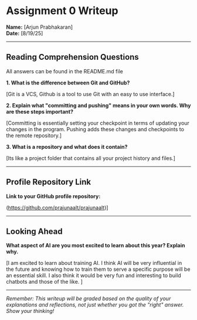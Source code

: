 # Assignment 0 Writeup

**Name:** [Arjun Prabhakaran]  
**Date:** [8/19/25]

---

## Reading Comprehension Questions
All answers can be found in the README.md file

**1. What is the difference between Git and GitHub?**

[Git is a VCS, Github is a tool to use Git with an easy to use interface.]

**2. Explain what "committing and pushing" means in your own words. Why are these steps important?**

[Committing is essentially setting your checkpoint in terms of updating your changes in the program. Pushing adds these changes and checkpoints to the remote repository.]

**3. What is a repository and what does it contain?**

[Its like a project folder that contains all your project history and files.]

---

## Profile Repository Link

**Link to your GitHub profile repository:** 

(https://github.com/prajunaalt/prajunaalt)]

---

## Looking Ahead

**What aspect of AI are you most excited to learn about this year? Explain why.**

[I am excited to learn about training AI. I think AI will be very influential in the future and knowing how to train them to serve a specific purpose will be an essential skill. I also think it would be very fun and interesting to build chatbots and those of the like. ]

---

*Remember: This writeup will be graded based on the quality of your explanations and reflections, not just whether you got the "right" answer. Show your thinking!*
